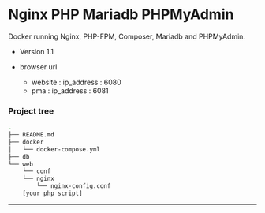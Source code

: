 
# Nginx PHP Mariadb PHPMyAdmin

Docker running Nginx, PHP-FPM, Composer, Mariadb and PHPMyAdmin.

* Version
1.1

* browser url
	* website : ip_address : 6080
	* pma : ip_address : 6081

### Project tree

```sh
.
├── README.md
├── docker
│   └── docker-compose.yml
├── db
└── web
	└── conf
    └── nginx
        └── nginx-config.conf
	[your php script]
```

___
